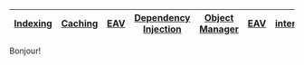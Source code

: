 <!-- tabs:start -->
|[Indexing](/)| [Caching](/)|[EAV](/)|[Dependency Injection](/)|[Object Manager](/)|[EAV](/)|[interceptor](/)|[plugins](/)|[proxies](/)|
| --- | --- | --- | --- | --- | --- | --- | --- | --- |
<!-- tab:Architecture -->

<!-- tab:Backend -->

Bonjour!

<!-- tab:Frontend -->

<!-- tab:GraphQL -->
<!-- tab:PWA -->
<!-- tab:Headless -->
<!-- tab:Grpc/Microservices -->
<!-- tabs:end -->


